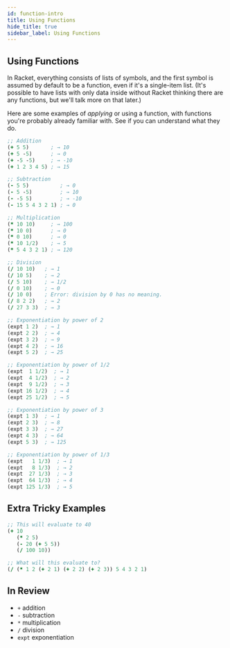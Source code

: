 ```yaml
---
id: function-intro
title: Using Functions
hide_title: true
sidebar_label: Using Functions
---
```


## Using Functions

In Racket, everything consists of lists of symbols, and the first symbol is
assumed by default to be a function, even if it's a single-item list. (It's
possible to have lists with only data inside without Racket thinking there are
any functions, but we'll talk more on that later.)

Here are some examples of *applying* or using a function, with functions you're 
probably already familiar with. See if you can understand what they do.

``` clojure
;; Addition
(+ 5 5)       ; → 10
(+ 5 -5)      ; → 0
(+ -5 -5)     ; → -10
(+ 1 2 3 4 5) ; → 15

;; Subtraction
(- 5 5)          ; → 0
(- 5 -5)         ; → 10
(- -5 5)         ; → -10
(- 15 5 4 3 2 1) ; → 0

;; Multiplication
(* 10 10)     ; → 100
(* 10 0)      ; → 0
(* 0 10)      ; → 0
(* 10 1/2)    ; → 5
(* 5 4 3 2 1) ; → 120

;; Division
(/ 10 10)   ; → 1
(/ 10 5)    ; → 2
(/ 5 10)    ; → 1/2
(/ 0 10)    ; → 0
(/ 10 0)    ; Error: division by 0 has no meaning.
(/ 8 2 2)   ; → 2
(/ 27 3 3)  ; → 3

;; Exponentiation by power of 2
(expt 1 2)  ; → 1
(expt 2 2)  ; → 4
(expt 3 2)  ; → 9
(expt 4 2)  ; → 16
(expt 5 2)  ; → 25

;; Exponentiation by power of 1/2
(expt  1 1/2)  ; → 1
(expt  4 1/2)  ; → 2
(expt  9 1/2)  ; → 3
(expt 16 1/2)  ; → 4
(expt 25 1/2)  ; → 5

;; Exponentiation by power of 3
(expt 1 3)  ; → 1
(expt 2 3)  ; → 8
(expt 3 3)  ; → 27
(expt 4 3)  ; → 64
(expt 5 3)  ; → 125

;; Exponentiation by power of 1/3
(expt   1 1/3)  ; → 1
(expt   8 1/3)  ; → 2
(expt  27 1/3)  ; → 3
(expt  64 1/3)  ; → 4
(expt 125 1/3)  ; → 5
```

## Extra Tricky Examples
``` clojure
;; This will evaluate to 40
(+ 10
   (* 2 5)
   (- 20 (+ 5 5)) 
   (/ 100 10))

;; What will this evaluate to?
(/ (* 1 2 (+ 2 1) (+ 2 2) (+ 2 3)) 5 4 3 2 1)
```

## In Review
* `+` addition
* `-` subtraction
* `*` multiplication
* `/` division
* `expt` exponentiation
